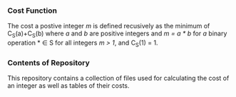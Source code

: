 ### Cost Function
The cost a postive integer *m* is defined recusively as the minimum of C<sub>S</sub>(a)+C<sub>S</sub>(b) where *a* and *b* are positive integers and *m = a * b* for *a* binary operation * &in; S for all integers *m > 1*, and C<sub>S</sub>(1) = 1.

### Contents of Repository
This repository contains a collection of files used for calculating the cost of an integer as well as tables of their costs.

